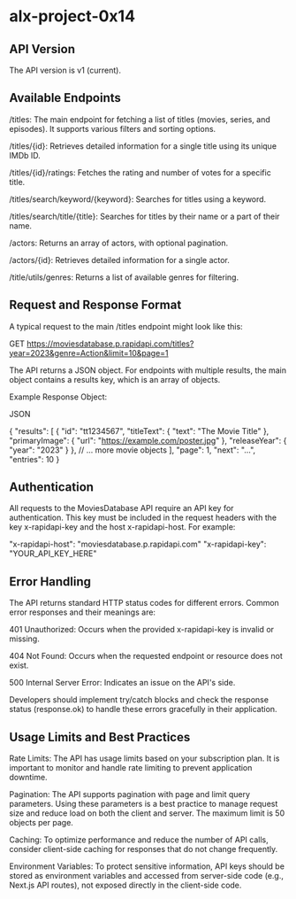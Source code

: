 # alx-project-0x14
## API Version
The API version is v1 (current).

## Available Endpoints
/titles: The main endpoint for fetching a list of titles (movies, series, and episodes). It supports various filters and sorting options.

/titles/{id}: Retrieves detailed information for a single title using its unique IMDb ID.

/titles/{id}/ratings: Fetches the rating and number of votes for a specific title.

/titles/search/keyword/{keyword}: Searches for titles using a keyword.

/titles/search/title/{title}: Searches for titles by their name or a part of their name.

/actors: Returns an array of actors, with optional pagination.

/actors/{id}: Retrieves detailed information for a single actor.

/title/utils/genres: Returns a list of available genres for filtering.

## Request and Response Format
A typical request to the main /titles endpoint might look like this:

GET https://moviesdatabase.p.rapidapi.com/titles?year=2023&genre=Action&limit=10&page=1

The API returns a JSON object. For endpoints with multiple results, the main object contains a results key, which is an array of objects.

Example Response Object:

JSON

{
  "results": [
    {
      "id": "tt1234567",
      "titleText": { "text": "The Movie Title" },
      "primaryImage": { "url": "https://example.com/poster.jpg" },
      "releaseYear": { "year": "2023" }
    },
    // ... more movie objects
  ],
  "page": 1,
  "next": "...",
  "entries": 10
}
## Authentication
All requests to the MoviesDatabase API require an API key for authentication. This key must be included in the request headers with the key x-rapidapi-key and the host x-rapidapi-host. For example:

"x-rapidapi-host": "moviesdatabase.p.rapidapi.com"
"x-rapidapi-key": "YOUR_API_KEY_HERE"
## Error Handling
The API returns standard HTTP status codes for different errors. Common error responses and their meanings are:

401 Unauthorized: Occurs when the provided x-rapidapi-key is invalid or missing.

404 Not Found: Occurs when the requested endpoint or resource does not exist.

500 Internal Server Error: Indicates an issue on the API's side.

Developers should implement try/catch blocks and check the response status (response.ok) to handle these errors gracefully in their application.

## Usage Limits and Best Practices
Rate Limits: The API has usage limits based on your subscription plan. It is important to monitor and handle rate limiting to prevent application downtime.

Pagination: The API supports pagination with page and limit query parameters. Using these parameters is a best practice to manage request size and reduce load on both the client and server. The maximum limit is 50 objects per page.

Caching: To optimize performance and reduce the number of API calls, consider client-side caching for responses that do not change frequently.

Environment Variables: To protect sensitive information, API keys should be stored as environment variables and accessed from server-side code (e.g., Next.js API routes), not exposed directly in the client-side code.